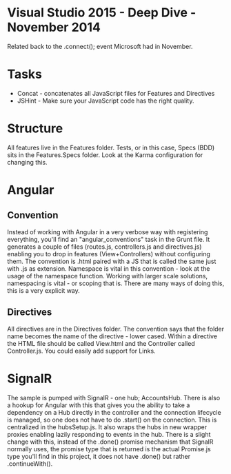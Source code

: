 # Visual Studio 2015 - Deep Dive - November 2014

Related back to the .connect(); event Microsoft had in November.

# Tasks

* Concat - concatenates all JavaScript files for Features and Directives
* JSHint - Make sure your JavaScript code has the right quality.


# Structure

All features live in the Features folder. Tests, or in this case, Specs (BDD) sits in the Features.Specs folder. 
Look at the Karma configuration for changing this. 


# Angular

## Convention

Instead of working with Angular in a very verbose way with registering everything, you'll find an "angular_conventions" 
task in the Grunt file. It generates a couple of files (routes.js, controllers.js and directives.js) enabling you to drop
in features (View+Controllers) without configuring them. The convention is <name of feature>.html paired with a JS that 
is called the same just with .js as extension. Namespace is vital in this convention - look at the usage of the namespace 
function. Working with larger scale solutions, namespacing is vital - or scoping that is. There are many ways of doing this,
this is a very explicit way.

## Directives

All directives are in the Directives folder. The convention says that the folder name becomes the name of the directive - 
lower cased. Within a directive the HTML file should be called View.html and the Controller called Controller.js. 
You could easily add support for Links.

# SignalR

The sample is pumped with SignalR - one hub; AccountsHub. There is also a hookup for Angular with this that gives you the
ability to take a dependency on a Hub directly in the controller and the connection lifecycle is managed, so one does not
have to do .start() on the connection. This is centralized in the hubsSetup.js. It also wraps the hubs in new wrapper 
proxies enabling lazily responding to events in the hub. There is a slight change with this, instead of the .done() 
promise mechanism that SignalR normally uses, the promise type that is returned is the actual Promise.js type you'll find
in this project, it does not have .done() but rather .continueWith(). 
